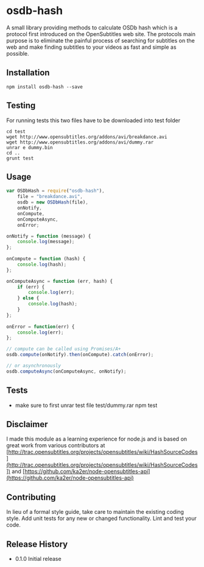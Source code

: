 osdb-hash
=========

A small library providing methods to calculate OSDb hash which is a protocol first introduced on the ​OpenSubtitles web site. 
The protocols main purpose is to eliminate the painful process of searching for subtitles on the web and make finding subtitles to your videos as fast and simple as possible.

## Installation

```shell
npm install osdb-hash --save
```

## Testing

For running tests this two files have to be downloaded into test folder

```shell
cd test
wget http://www.opensubtitles.org/addons/avi/breakdance.avi
wget http://www.opensubtitles.org/addons/avi/dummy.rar
unrar e dummy.bin
cd ..
grunt test
```

## Usage

```javascript
var OSDbHash = require("osdb-hash"),
	file = "breakdance.avi",
  	osdb = new OSDbHash(file),
  	onNotify,
  	onCompute,
  	onComputeAsync,
  	onError;

onNotify = function (message) {
  	console.log(message);
};
  
onCompute = function (hash) {
  	console.log(hash);
};

onComputeAsync = function (err, hash) {
  	if (err) {
  		console.log(err);
  	} else {
  		console.log(hash);
  	}
};
  
onError = function(err) {
  	console.log(err);
};

// compute can be called using Promises/A+ 
osdb.compute(onNotify).then(onCompute).catch(onError);

// or asynchronously 
osdb.computeAsync(onComputeAsync, onNotify);
```
  

## Tests
* make sure to first unrar test file test/dummy.rar 
  npm test

## Disclaimer

I made this module as a learning experience for node.js and is based on great work from various 
contributors at [http://trac.opensubtitles.org/projects/opensubtitles/wiki/HashSourceCodes](http://trac.opensubtitles.org/projects/opensubtitles/wiki/HashSourceCodes])
and [https://github.com/ka2er/node-opensubtitles-api](https://github.com/ka2er/node-opensubtitles-api)

## Contributing

In lieu of a formal style guide, take care to maintain the existing coding style.
Add unit tests for any new or changed functionality. Lint and test your code.

## Release History

* 0.1.0 Initial release
